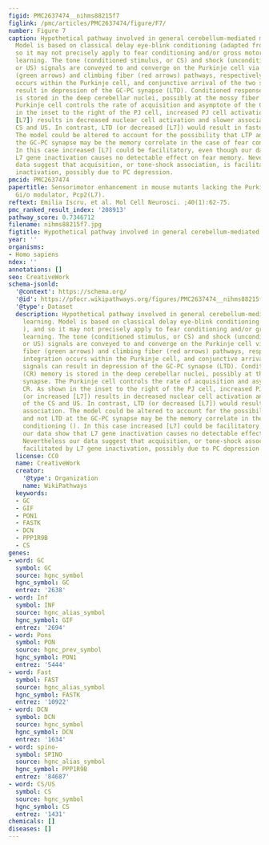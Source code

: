 ```yaml
---
figid: PMC2637474__nihms88215f7
figlink: /pmc/articles/PMC2637474/figure/F7/
number: Figure 7
caption: Hypothetical pathway involved in general cerebellum-mediated motor learning.
  Model is based on classical delay eye-blink conditioning (adapted from  in ), and
  so it may not precisely apply to fear conditioning and/or gross motor (rotarod)
  learning. The tone (conditioned stimulus, or CS) and shock (unconditioned stimulus,
  or US) signals are conveyed to and converge on the Purkinje cell via the mossy fiber
  (green arrows) and climbing fiber (red arrows) pathways, respectively. Signal integration
  occurs within the Purkinje cell, and conjunctive arrival of the two signals can
  result in depression of the GC-PC synapse (LTD). Conditioned response (CR) memory
  is stored in the deep cerebellar nuclei, possibly at the mossy fiber synapse. The
  Purkinje cell controls the rate of acquisition and asymptote of the CR. As shown
  in the inset to the right of the PJ cell, increased PJ cell activation (or increased
  [L7]) results in decreased nuclear cell activation and slower association of the
  CS and US. In contrast, LTD (or decreased [L7]) would result in faster association.
  The model could be altered to account for the possibility that LTP and not LTD at
  the GC-PC synapse may be the memory correlate in the case of fear conditioning ().
  In this case increased [L7] could be facilitatory, even though our data show that
  L7 gene inactivation causes no detectable effect on fear memory. Nevertheless our
  data suggest that acquisition, or tone-shock association, is facilitated by L7 gene
  inactivation, possibly due to PC depression.
pmcid: PMC2637474
papertitle: Sensorimotor enhancement in mouse mutants lacking the Purkinje cell-specific
  Gi/o modulator, Pcp2(L7).
reftext: Emilia Iscru, et al. Mol Cell Neurosci. ;40(1):62-75.
pmc_ranked_result_index: '208913'
pathway_score: 0.7346712
filename: nihms88215f7.jpg
figtitle: Hypothetical pathway involved in general cerebellum-mediated motor learning
year: ''
organisms:
- Homo sapiens
ndex: ''
annotations: []
seo: CreativeWork
schema-jsonld:
  '@context': https://schema.org/
  '@id': https://pfocr.wikipathways.org/figures/PMC2637474__nihms88215f7.html
  '@type': Dataset
  description: Hypothetical pathway involved in general cerebellum-mediated motor
    learning. Model is based on classical delay eye-blink conditioning (adapted from  in
    ), and so it may not precisely apply to fear conditioning and/or gross motor (rotarod)
    learning. The tone (conditioned stimulus, or CS) and shock (unconditioned stimulus,
    or US) signals are conveyed to and converge on the Purkinje cell via the mossy
    fiber (green arrows) and climbing fiber (red arrows) pathways, respectively. Signal
    integration occurs within the Purkinje cell, and conjunctive arrival of the two
    signals can result in depression of the GC-PC synapse (LTD). Conditioned response
    (CR) memory is stored in the deep cerebellar nuclei, possibly at the mossy fiber
    synapse. The Purkinje cell controls the rate of acquisition and asymptote of the
    CR. As shown in the inset to the right of the PJ cell, increased PJ cell activation
    (or increased [L7]) results in decreased nuclear cell activation and slower association
    of the CS and US. In contrast, LTD (or decreased [L7]) would result in faster
    association. The model could be altered to account for the possibility that LTP
    and not LTD at the GC-PC synapse may be the memory correlate in the case of fear
    conditioning (). In this case increased [L7] could be facilitatory, even though
    our data show that L7 gene inactivation causes no detectable effect on fear memory.
    Nevertheless our data suggest that acquisition, or tone-shock association, is
    facilitated by L7 gene inactivation, possibly due to PC depression.
  license: CC0
  name: CreativeWork
  creator:
    '@type': Organization
    name: WikiPathways
  keywords:
  - GC
  - GIF
  - PON1
  - FASTK
  - DCN
  - PPP1R9B
  - CS
genes:
- word: GC
  symbol: GC
  source: hgnc_symbol
  hgnc_symbol: GC
  entrez: '2638'
- word: Inf
  symbol: INF
  source: hgnc_alias_symbol
  hgnc_symbol: GIF
  entrez: '2694'
- word: Pons
  symbol: PON
  source: hgnc_prev_symbol
  hgnc_symbol: PON1
  entrez: '5444'
- word: Fast
  symbol: FAST
  source: hgnc_alias_symbol
  hgnc_symbol: FASTK
  entrez: '10922'
- word: DCN
  symbol: DCN
  source: hgnc_symbol
  hgnc_symbol: DCN
  entrez: '1634'
- word: spino-
  symbol: SPINO
  source: hgnc_alias_symbol
  hgnc_symbol: PPP1R9B
  entrez: '84687'
- word: CS/US
  symbol: CS
  source: hgnc_symbol
  hgnc_symbol: CS
  entrez: '1431'
chemicals: []
diseases: []
---
```

